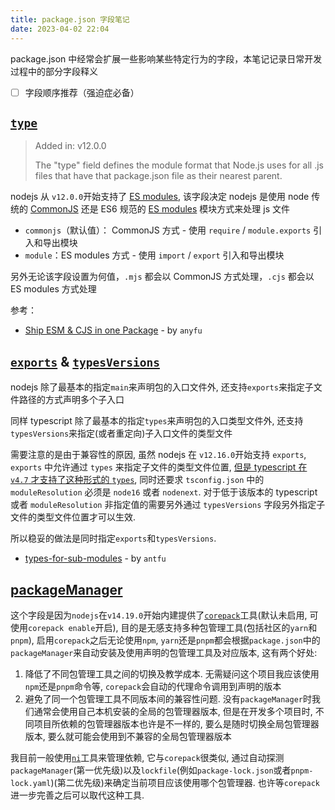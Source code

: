 ```yaml
---
title: package.json 字段笔记
date: 2023-04-02 22:04
---
```


package.json 中经常会扩展一些影响某些特定行为的字段，本笔记记录日常开发过程中的部分字段释义

- [ ] 字段顺序推荐（强迫症必备）

## [`type`](https://nodejs.org/api/packages.html#type)

> Added in: v12.0.0
> 
> The "type" field defines the module format that Node.js uses for all .js files that have that package.json file as their nearest parent.

nodejs 从 `v12.0.0`开始支持了 [ES modules](https://nodejs.org/api/esm.html#modules-ecmascript-modules), 该字段决定 nodejs 是使用 node 传统的 [CommonJS](https://nodejs.org/api/modules.html#modules-commonjs-modules) 还是 ES6 规范的 [ES modules](https://nodejs.org/api/esm.html#modules-ecmascript-modules) 模块方式来处理 js 文件

- `commonjs`（默认值）： CommonJS 方式 - 使用 `require` / `module.exports` 引入和导出模块
- `module`：ES modules 方式 - 使用 `import` / `export` 引入和导出模块

另外无论该字段设置为何值，`.mjs` 都会以 CommonJS 方式处理，`.cjs` 都会以 ES modules 方式处理

参考：
- [Ship ESM & CJS in one Package](https://antfu.me/posts/publish-esm-and-cjs) - by `anyfu`

## [`exports`](https://nodejs.org/api/packages.html#conditional-exports) & [`typesVersions`](https://www.typescriptlang.org/docs/handbook/declaration-files/publishing.html#version-selection-with-typesversions)

nodejs 除了最基本的指定`main`来声明包的入口文件外, 还支持`exports`来指定子文件路径的方式声明多个子入口

同样 typescript 除了最基本的指定`types`来声明包的入口类型文件外, 还支持`typesVersions`来指定(或者重定向)子入口文件的类型文件

需要注意的是由于兼容性的原因, 虽然 nodejs 在 `v12.16.0`开始支持 `exports`, `exports` 中允许通过 `types` 来指定子文件的类型文件位置, [但是 typescript 在 `v4.7` 才支持了这种形式的 `types`](https://stackoverflow.com/questions/58990498/package-json-exports-field-not-working-with-typescript), 同时还要求 `tsconfig.json` 中的 `moduleResolution` 必须是 `node16` 或者 `nodenext`. 对于低于该版本的 typescript 或者 `moduleResolution` 非指定值的需要另外通过 `typesVersions` 字段另外指定子文件的类型文件位置才可以生效. 

所以稳妥的做法是同时指定`exports`和`typesVersions`.

- [types-for-sub-modules](https://antfu.me/posts/types-for-sub-modules) - by `antfu`

## [packageManager](https://nodejs.org/api/packages.html#packagemanager)

这个字段是因为`nodejs`在`v14.19.0`开始内建提供了[`corepack`](https://nodejs.org/api/corepack.html)工具(默认未启用, 可使用`corepack enable`开启), 目的是无感支持多种包管理工具(包括社区的`yarn`和`pnpm`), 启用`corepack`之后无论使用`npm`, `yarn`还是`pnpm`都会根据`package.json`中的`packageManager`来自动安装及使用声明的包管理工具及对应版本, 这有两个好处:

1. 降低了不同包管理工具之间的切换及教学成本. 无需疑问这个项目我应该使用`npm`还是`pnpm`命令等, `corepack`会自动的代理命令调用到声明的版本
2. 避免了同一个包管理工具不同版本间的兼容性问题. 没有`packageManager`时我们通常会使用自己本机安装的全局的包管理器版本, 但是在开发多个项目时, 不同项目所依赖的包管理器版本也许是不一样的, 要么是随时切换全局包管理器版本, 要么就可能会使用到不兼容的全局包管理器版本

我目前一般使用[`ni`](https://github.com/antfu/ni)工具来管理依赖, 它与`corepack`很类似, 通过自动探测`packageManager`(第一优先级)以及`lockfile`(例如`package-lock.json`或者`pnpm-lock.yaml`)(第二优先级)来确定当前项目应该使用哪个包管理器. 也许等`corepack`进一步完善之后可以取代这种工具.

